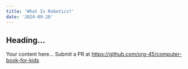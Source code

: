 ```yaml
---
title: 'What Is Robotics?'
date: '2024-09-28'
---
```


## Heading...
Your content here...
Submit a PR at https://github.com/org-45/computer-book-for-kids
